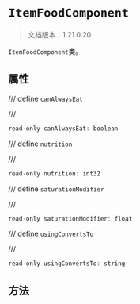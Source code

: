 # `ItemFoodComponent`

> 文档版本：1.21.0.20

`ItemFoodComponent`类。

## 属性

/// define
`canAlwaysEat`


///

```js
read-only canAlwaysEat: boolean
```


/// define
`nutrition`


///

```js
read-only nutrition: int32
```


/// define
`saturationModifier`


///

```js
read-only saturationModifier: float
```


/// define
`usingConvertsTo`


///

```js
read-only usingConvertsTo: string
```


## 方法
